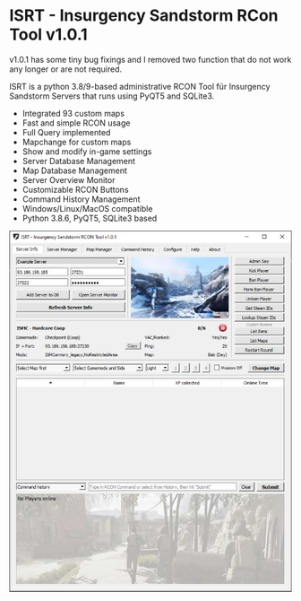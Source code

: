# ISRT - Insurgency Sandstorm RCon Tool v1.0.1

v1.0.1 has some tiny bug fixings and I removed two function that do not work any longer or are not required.

ISRT is a python 3.8/9-based administrative RCON Tool für Insurgency Sandstorm Servers that runs using PyQT5 and SQLite3.

- Integrated 93 custom maps
- Fast and simple RCON usage
- Full Query implemented
- Mapchange for custom maps
- Show and modify in-game settings
- Server Database Management
- Map Database Management
- Server Overview Monitor
- Customizable RCON Buttons
- Command History Management
- Windows/Linux/MacOS compatible
- Python 3.8.6, PyQT5, SQLite3 based

![Alt text](img/1.0.1.JPG?raw=true "ISRT Image")


